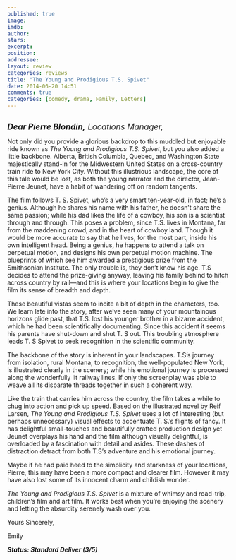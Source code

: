 ```yaml
---
published: true
image: 
imdb: 
author:  
stars: 
excerpt: 
position: 
addressee: 
layout: review
categories: reviews
title: "The Young and Prodigious T.S. Spivet"
date: 2014-06-20 14:51
comments: true
categories: [comedy, drama, Family, Letters]
---
```

<div><p><span class="full-image-block ssNonEditable"><span><a href="/letters/2014/6/20/the-young-and-prodigious-ts-spivet.html"><img src="http://rollotomasi73.files.wordpress.com/2014/06/the20young20and20prodigious20ts20spivet.jpg" alt="" /></a></span></span></p>
<p><em style="font-size:130%;"><strong>Dear Pierre Blondin,</strong> Locations Manager,</em></p>
<p>Not only did you provide a glorious backdrop to this muddled but enjoyable ride known as <em>The Young and Prodigious T.S. Spivet</em>, but you also added a little backbone. Alberta, British Columbia, Quebec, and Washington State majestically stand-in for the Midwestern United States on a cross-country train ride to New York City. Without this illustrious landscape, the core of this tale would be lost, as both the young narrator and the director, Jean-Pierre Jeunet, have a habit of wandering off on random tangents.&nbsp;</p>
<p>The film follows T. S. Spivet, who&#8217;s a very smart ten-year-old, in fact; he&#8217;s a genius. Although he shares his name with his father, he doesn&#8217;t share the same passion; while his dad likes the life of a cowboy, his son is a scientist through and through. This poses a problem, since T.S. lives in Montana, far from the maddening crowd, and in the heart of cowboy land. Though it would be more accurate to say that he lives, for the most part, inside his own intelligent head. Being a genius, he happens to attend a talk on perpetual motion, and designs his own perpetual motion machine. The blueprints of which see him awarded a prestigious prize from the Smithsonian Institute. The only trouble is, they don&#8217;t know his age. T.S decides to attend the prize-giving anyway, leaving his family behind to hitch across country by rail&mdash;and this is where your locations begin to give the film its sense of breadth and depth.</p>
<p>These beautiful vistas seem to incite a bit of depth in the characters, too. We learn late into the story, after we&rsquo;ve seen many of your mountainous horizons glide past, that T.S. lost his younger brother in a bizarre accident, which he had been scientifically documenting. Since this accident it seems his parents have shut-down and shut T. S out. This troubling atmosphere leads T. S Spivet to seek recognition in the scientific community.</p>
<p>The backbone of the story is inherent in your landscapes. T.S&#8217;s journey from isolation, rural Montana, to recognition, the well-populated New York, is illustrated clearly in the scenery; while his emotional journey is processed along the wonderfully lit railway lines. If only the screenplay was able to weave all its disparate threads together in such a coherent way.</p>
<p>Like the train that carries him across the country, the film takes a while to chug into action and pick up speed. Based on the illustrated novel by Reif Larsen, <em>The Young and Prodigious T.S. Spivet</em> uses a lot of interesting (but perhaps unnecessary) visual effects to accentuate T. S.&#8217;s flights of fancy. It has delightful small-touches and beautifully crafted production design yet Jeunet overplays his hand and the film although visually delightful, is overloaded by a fascination with detail and asides. These dashes of distraction detract from both T.S&#8217;s adventure and his emotional journey.</p>
<p>Maybe if he had paid heed to the simplicity and starkness of your locations, Pierre, this may have been a more compact and clearer film. However it may have also lost some of its innocent charm and childish wonder.</p>
<p><em>The Young and Prodigious T.S. Spivet</em> is a mixture of whimsy and road-trip, children&#8217;s film and art film. It works best when you&rsquo;re enjoying the scenery and letting the absurdity serenely wash over you.</p>
<p>Yours Sincerely,&nbsp;</p>
<p>Emily</p>
<p><strong><em>Status: Standard Deliver (3/5)</em></strong></p></div>
